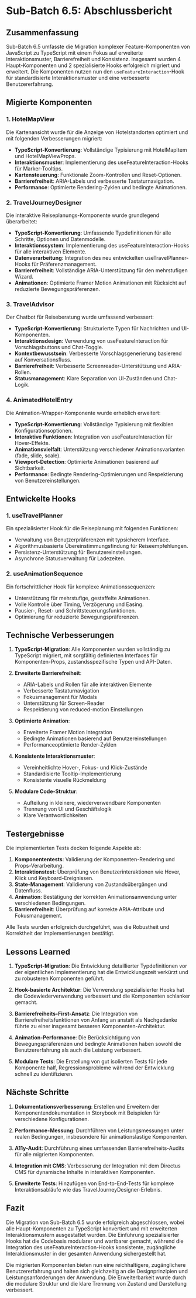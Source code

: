 # Sub-Batch 6.5: Abschlussbericht

## Zusammenfassung

Sub-Batch 6.5 umfasste die Migration komplexer Feature-Komponenten von JavaScript zu TypeScript mit einem Fokus auf erweiterte Interaktionsmuster, Barrierefreiheit und Konsistenz. Insgesamt wurden 4 Haupt-Komponenten und 2 spezialisierte Hooks erfolgreich migriert und erweitert. Die Komponenten nutzen nun den `useFeatureInteraction`-Hook für standardisierte Interaktionsmuster und eine verbesserte Benutzererfahrung.

## Migierte Komponenten

### 1. HotelMapView

Die Kartenansicht wurde für die Anzeige von Hotelstandorten optimiert und mit folgenden Verbesserungen migriert:

- **TypeScript-Konvertierung**: Vollständige Typisierung mit HotelMapItem und HotelMapViewProps.
- **Interaktionsmuster**: Implementierung des useFeatureInteraction-Hooks für Marker-Tooltips.
- **Kartensteuerung**: Funktionale Zoom-Kontrollen und Reset-Optionen.
- **Barrierefreiheit**: ARIA-Labels und verbesserte Tastaturnavigation.
- **Performance**: Optimierte Rendering-Zyklen und bedingte Animationen.

### 2. TravelJourneyDesigner

Die interaktive Reiseplanungs-Komponente wurde grundlegend überarbeitet:

- **TypeScript-Konvertierung**: Umfassende Typdefinitionen für alle Schritte, Optionen und Datenmodelle.
- **Interaktionssystem**: Implementierung des useFeatureInteraction-Hooks für alle interaktiven Elemente.
- **Datenverarbeitung**: Integration des neu entwickelten useTravelPlanner-Hooks für Präferenzmanagement.
- **Barrierefreiheit**: Vollständige ARIA-Unterstützung für den mehrstufigen Wizard.
- **Animationen**: Optimierte Framer Motion Animationen mit Rücksicht auf reduzierte Bewegungspräferenzen.

### 3. TravelAdvisor

Der Chatbot für Reiseberatung wurde umfassend verbessert:

- **TypeScript-Konvertierung**: Strukturierte Typen für Nachrichten und UI-Komponenten.
- **Interaktionsdesign**: Verwendung von useFeatureInteraction für Vorschlagsbuttons und Chat-Toggle.
- **Kontextbewusstsein**: Verbesserte Vorschlagsgenerierung basierend auf Konversationsfluss.
- **Barrierefreiheit**: Verbesserte Screenreader-Unterstützung und ARIA-Rollen.
- **Statusmanagement**: Klare Separation von UI-Zuständen und Chat-Logik.

### 4. AnimatedHotelEntry

Die Animation-Wrapper-Komponente wurde erheblich erweitert:

- **TypeScript-Konvertierung**: Vollständige Typisierung mit flexiblen Konfigurationsoptionen.
- **Interaktive Funktionen**: Integration von useFeatureInteraction für Hover-Effekte.
- **Animationsvielfalt**: Unterstützung verschiedener Animationsvarianten (fade, slide, scale).
- **Viewport-Detection**: Optimierte Animationen basierend auf Sichtbarkeit.
- **Performance**: Bedingte Rendering-Optimierungen und Respektierung von Benutzereinstellungen.

## Entwickelte Hooks

### 1. useTravelPlanner

Ein spezialisierter Hook für die Reiseplanung mit folgenden Funktionen:

- Verwaltung von Benutzerpräferenzen mit typsicherem Interface.
- Algorithmusbasierte Übereinstimmungsfindung für Reiseempfehlungen.
- Persistenz-Unterstützung für Benutzereinstellungen.
- Asynchrone Statusverwaltung für Ladezeiten.

### 2. useAnimationSequence

Ein fortschrittlicher Hook für komplexe Animationssequenzen:

- Unterstützung für mehrstufige, gestaffelte Animationen.
- Volle Kontrolle über Timing, Verzögerung und Easing.
- Pausier-, Reset- und Schrittsteuerungsfunktionen.
- Optimierung für reduzierte Bewegungspräferenzen.

## Technische Verbesserungen

1. **TypeScript-Migration**: Alle Komponenten wurden vollständig zu TypeScript migriert, mit sorgfältig definierten Interfaces für Komponenten-Props, zustandsspezifische Typen und API-Daten.

2. **Erweiterte Barrierefreiheit**:
   - ARIA-Labels und Rollen für alle interaktiven Elemente
   - Verbesserte Tastaturnavigation
   - Fokusmanagement für Modals
   - Unterstützung für Screen-Reader
   - Respektierung von reduced-motion Einstellungen

3. **Optimierte Animation**:
   - Erweiterte Framer Motion Integration
   - Bedingte Animationen basierend auf Benutzereinstellungen
   - Performanceoptimierte Render-Zyklen

4. **Konsistente Interaktionsmuster**:
   - Vereinheitlichte Hover-, Fokus- und Klick-Zustände
   - Standardisierte Tooltip-Implementierung
   - Konsistente visuelle Rückmeldung

5. **Modulare Code-Struktur**:
   - Aufteilung in kleinere, wiederverwendbare Komponenten
   - Trennung von UI und Geschäftslogik
   - Klare Verantwortlichkeiten

## Testergebnisse

Die implementierten Tests decken folgende Aspekte ab:

1. **Komponententests**: Validierung der Komponenten-Rendering und Props-Verarbeitung.
2. **Interaktionstest**: Überprüfung von Benutzerinteraktionen wie Hover, Klick und Keyboard-Ereignissen.
3. **State-Management**: Validierung von Zustandsübergängen und Datenfluss.
4. **Animation**: Bestätigung der korrekten Animationsanwendung unter verschiedenen Bedingungen.
5. **Barrierefreiheit**: Überprüfung auf korrekte ARIA-Attribute und Fokusmanagement.

Alle Tests wurden erfolgreich durchgeführt, was die Robustheit und Korrektheit der Implementierungen bestätigt.

## Lessons Learned

1. **TypeScript-Migration**: Die Entwicklung detaillierter Typdefinitionen vor der eigentlichen Implementierung hat die Entwicklungszeit verkürzt und zu robusteren Komponenten geführt.

2. **Hook-basierte Architektur**: Die Verwendung spezialisierter Hooks hat die Codewiederverwendung verbessert und die Komponenten schlanker gemacht.

3. **Barrierefreiheits-First-Ansatz**: Die Integration von Barrierefreiheitsfunktionen von Anfang an anstatt als Nachgedanke führte zu einer insgesamt besseren Komponenten-Architektur.

4. **Animation-Performance**: Die Berücksichtigung von Bewegungspräferenzen und bedingte Animationen haben sowohl die Benutzererfahrung als auch die Leistung verbessert.

5. **Modulare Tests**: Die Erstellung von gut isolierten Tests für jede Komponente half, Regressionsprobleme während der Entwicklung schnell zu identifizieren.

## Nächste Schritte

1. **Dokumentationsverbesserung**: Erstellen und Erweitern der Komponentendokumentation in Storybook mit Beispielen für verschiedene Konfigurationen.

2. **Performance-Messung**: Durchführen von Leistungsmessungen unter realen Bedingungen, insbesondere für animationslastige Komponenten.

3. **A11y-Audit**: Durchführung eines umfassenden Barrierefreiheits-Audits für alle migrierten Komponenten.

4. **Integration mit CMS**: Verbesserung der Integration mit dem Directus CMS für dynamische Inhalte in interaktiven Komponenten.

5. **Erweiterte Tests**: Hinzufügen von End-to-End-Tests für komplexe Interaktionsabläufe wie das TravelJourneyDesigner-Erlebnis.

## Fazit

Die Migration von Sub-Batch 6.5 wurde erfolgreich abgeschlossen, wobei alle Haupt-Komponenten zu TypeScript konvertiert und mit erweiterten Interaktionsmustern ausgestattet wurden. Die Einführung spezialisierter Hooks hat die Codebasis modularer und wartbarer gemacht, während die Integration des useFeatureInteraction-Hooks konsistente, zugängliche Interaktionsmuster in der gesamten Anwendung sichergestellt hat.

Die migrierten Komponenten bieten nun eine reichhaltigere, zugänglichere Benutzererfahrung und halten sich gleichzeitig an die Designprinzipien und Leistungsanforderungen der Anwendung. Die Erweiterbarkeit wurde durch die modulare Struktur und die klare Trennung von Zustand und Darstellung verbessert.
